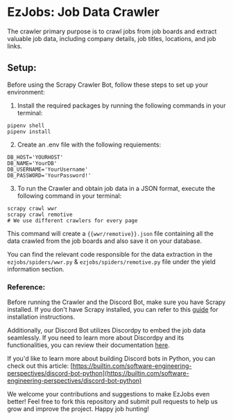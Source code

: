 # EzJobs: Job Data Crawler

The crawler primary purpose is to crawl jobs from job boards and extract valuable job data, including company details, job titles, locations, and job links. 

## Setup:
Before using the Scrapy Crawler Bot, follow these steps to set up your environment:

1. Install the required packages by running the following commands in your terminal:

```terminal
pipenv shell
pipenv install

```

2. Create an .env file with the following requiements: 

```terminal
DB_HOST='YOURHOST'
DB_NAME='YourDB'
DB_USERNAME='YourUsername'
DB_PASSWORD='YourPassword!'
```

3. To run the Crawler and obtain job data in a JSON format, execute the following command in your terminal:

```terminal
scrapy crawl wwr 
scrapy crawl remotive
# We use different crawlers for every page
```

This command will create a `{{wwr/remotive}}.json` file containing all the data crawled from the job boards and also save it on your database.

You can find the relevant code responsible for the data extraction in the `ezjobs/spiders/wwr.py` & `ezjobs/spiders/remotive.py` file under the yield information section.

### Reference:

Before running the Crawler and the Discord Bot, make sure you have Scrapy installed. If you don't have Scrapy installed, you can refer to this [guide](https://docs.scrapy.org/en/latest/intro/install.html) for installation instructions.

Additionally, our Discord Bot utilizes Discordpy to embed the job data seamlessly. If you need to learn more about Discordpy and its functionalities, you can review their documentation [here](https://discordpy.readthedocs.io/en/stable/).

If you'd like to learn more about building Discord bots in Python, you can check out this article: [https://builtin.com/software-engineering-perspectives/discord-bot-python](https://builtin.com/software-engineering-perspectives/discord-bot-python)

We welcome your contributions and suggestions to make EzJobs even better! Feel free to fork this repository and submit pull requests to help us grow and improve the project. Happy job hunting!